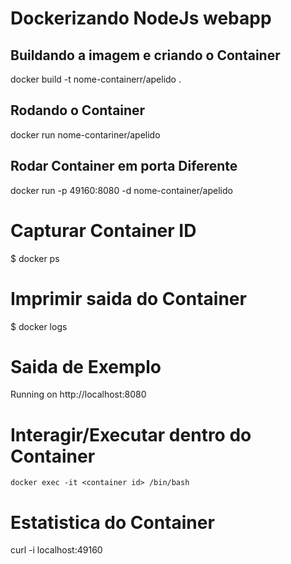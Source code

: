 # Dockerizando NodeJs webapp

## Buildando a imagem e criando o Container
docker build -t nome-containerr/apelido .

## Rodando o Container
docker run nome-contariner/apelido

## Rodar Container em porta Diferente
docker run -p 49160:8080 -d nome-container/apelido

# Capturar Container ID
$ docker ps

# Imprimir saida do Container
$ docker logs <container id>

# Saida de Exemplo
Running on http://localhost:8080

# Interagir/Executar dentro do Container
```
docker exec -it <container id> /bin/bash
```

# Estatistica do Container
curl -i localhost:49160
